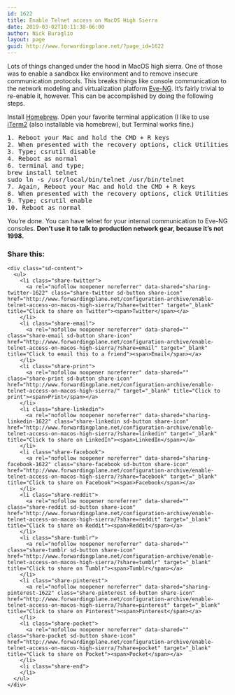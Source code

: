 ```yaml
---
id: 1622
title: Enable Telnet access on MacOS High Sierra
date: 2019-03-02T10:11:38-06:00
author: Nick Buraglio
layout: page
guid: http://www.forwardingplane.net/?page_id=1622
---
```

Lots of things changed under the hood in MacOS high sierra. One of those was to enable a sandbox like environment and to remove insecure communication protocols. This breaks things like console communication to the network modeling and virtualization platform [Eve-NG](https://www.eve-ng.net/). It&#8217;s fairly trivial to re-enable it, however. This can be accomplished by doing the following steps. 

Install [Homebrew](http://www.homebrew.sh). Open your favorite terminal application (I like to use [iTerm2](https://www.iterm2.com/) (also installable via homebrew), but Terminal works fine.) 

<pre class="wp-block-preformatted">1. Reboot your Mac and hold the CMD + R keys <br />2. When presented with the recovery options, click Utilities at the top and choose Terminal <br />3. Type; csrutil disable <br />4. Reboot as normal <br />6. terminal and type; <br />brew install telnet <br />sudo ln -s /usr/local/bin/telnet /usr/bin/telnet <br />7. Again, Reboot your Mac and hold the CMD + R keys <br />8. When presented with the recovery options, click Utilities at the top and choose Terminal <br />9. Type; csrutil enable <br />10. Reboot as normal </pre>

You&#8217;re done. You can have telnet for your internal communication to Eve-NG consoles. **Don&#8217;t use it to talk to production network gear, because it&#8217;s not 1998.** 

<div class="sharedaddy sd-sharing-enabled">
  <div class="robots-nocontent sd-block sd-social sd-social-icon-text sd-sharing">
    <h3 class="sd-title">
      Share this:
    </h3>
    
    <div class="sd-content">
      <ul>
        <li class="share-twitter">
          <a rel="nofollow noopener noreferrer" data-shared="sharing-twitter-1622" class="share-twitter sd-button share-icon" href="http://www.forwardingplane.net/configuration-archive/enable-telnet-access-on-macos-high-sierra/?share=twitter" target="_blank" title="Click to share on Twitter"><span>Twitter</span></a>
        </li>
        <li class="share-email">
          <a rel="nofollow noopener noreferrer" data-shared="" class="share-email sd-button share-icon" href="http://www.forwardingplane.net/configuration-archive/enable-telnet-access-on-macos-high-sierra/?share=email" target="_blank" title="Click to email this to a friend"><span>Email</span></a>
        </li>
        <li class="share-print">
          <a rel="nofollow noopener noreferrer" data-shared="" class="share-print sd-button share-icon" href="http://www.forwardingplane.net/configuration-archive/enable-telnet-access-on-macos-high-sierra/" target="_blank" title="Click to print"><span>Print</span></a>
        </li>
        <li class="share-linkedin">
          <a rel="nofollow noopener noreferrer" data-shared="sharing-linkedin-1622" class="share-linkedin sd-button share-icon" href="http://www.forwardingplane.net/configuration-archive/enable-telnet-access-on-macos-high-sierra/?share=linkedin" target="_blank" title="Click to share on LinkedIn"><span>LinkedIn</span></a>
        </li>
        <li class="share-facebook">
          <a rel="nofollow noopener noreferrer" data-shared="sharing-facebook-1622" class="share-facebook sd-button share-icon" href="http://www.forwardingplane.net/configuration-archive/enable-telnet-access-on-macos-high-sierra/?share=facebook" target="_blank" title="Click to share on Facebook"><span>Facebook</span></a>
        </li>
        <li class="share-reddit">
          <a rel="nofollow noopener noreferrer" data-shared="" class="share-reddit sd-button share-icon" href="http://www.forwardingplane.net/configuration-archive/enable-telnet-access-on-macos-high-sierra/?share=reddit" target="_blank" title="Click to share on Reddit"><span>Reddit</span></a>
        </li>
        <li class="share-tumblr">
          <a rel="nofollow noopener noreferrer" data-shared="" class="share-tumblr sd-button share-icon" href="http://www.forwardingplane.net/configuration-archive/enable-telnet-access-on-macos-high-sierra/?share=tumblr" target="_blank" title="Click to share on Tumblr"><span>Tumblr</span></a>
        </li>
        <li class="share-pinterest">
          <a rel="nofollow noopener noreferrer" data-shared="sharing-pinterest-1622" class="share-pinterest sd-button share-icon" href="http://www.forwardingplane.net/configuration-archive/enable-telnet-access-on-macos-high-sierra/?share=pinterest" target="_blank" title="Click to share on Pinterest"><span>Pinterest</span></a>
        </li>
        <li class="share-pocket">
          <a rel="nofollow noopener noreferrer" data-shared="" class="share-pocket sd-button share-icon" href="http://www.forwardingplane.net/configuration-archive/enable-telnet-access-on-macos-high-sierra/?share=pocket" target="_blank" title="Click to share on Pocket"><span>Pocket</span></a>
        </li>
        <li class="share-end">
        </li>
      </ul>
    </div>
  </div>
</div>